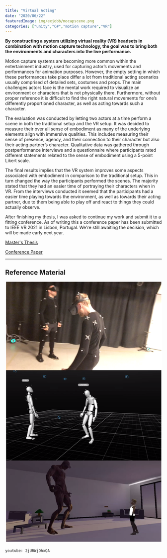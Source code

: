 ```yaml
---
title: "Virtual Acting"
date: "2020/06/22"
featuredImage: img/exjobb/mocapscene.png
categories: ["unity","C#","motion capture","VR"]
---
```

**By constructing a system utilizing virtual reality (VR) headsets in combination with motion capture technology, the goal was to bring both the environments and characters into the live performance.**

Motion capture systems are becoming more common within the entertainment industry, used for capturing actor’s movements and performances for animation purposes. However, the empty setting in which these performances take place differ a lot from traditional acting scenarios usually comprised of detailed sets, costumes and props. The main challenges actors face is the mental work required to visualize an environment or characters that is not physically there. Furthermore, without proper reference it is difficult to find the right natural movements for one’s differently proportioned character, as well as acting towards such a character.

The evaluation was conducted by letting two actors at a time perform a scene in both the traditional setup and the VR setup. It was decided to measure their over all sense of embodiment as many of the underlying elements align with immersive qualities. This includes measuring their sense of presence, agency, and their connection to their character but also their acting partner’s character. Qualitative data was gathered through postperformance interviews and a questionnaire where participants rated different statements related to the sense of embodiment using a 5-point Likert scale.

The final results implies that the VR system improves some aspects associated with embodiment in comparison to the traditional setup. This in turn changed the way the participants performed the scenes. The majority stated that they had an easier time of portraying their characters when in VR. From the interviews conducted it seemed that the participants had a easier time playing towards the environment, as well as towards their acting partner, due to them being able to play off and react to things they could actually observe.

After finishing my thesis, I was asked to continue my work and submit it to a fitting conference. As of writing this a conference paper has been submitted to IEEE VR 2021 in Lisbon, Portugal. We're still awaiting the decision, which will be made early next year. 

[Master's Thesis](https://kth.diva-portal.org/smash/get/diva2:1467053/FULLTEXT01.pdf)

[Conference Paper](https://drive.google.com/file/d/1Dk65YCvP4uT_Ns4e_pYCCqEUqJPjPdZx/view?usp=sharing)

***
## Reference Material

![Comparison](img/exjobb/Comparison1.png)

`youtube: 2jURWjDhxQA`